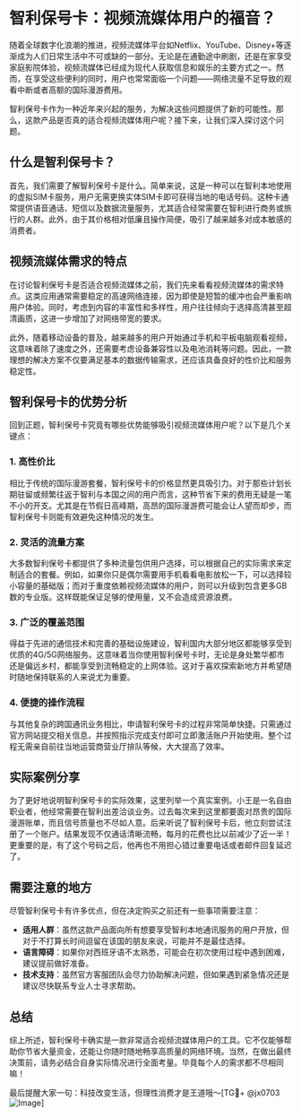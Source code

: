 # 智利保号卡：视频流媒体用户的福音？

随着全球数字化浪潮的推进，视频流媒体平台如Netflix、YouTube、Disney+等逐渐成为人们日常生活中不可或缺的一部分。无论是在通勤途中刷剧，还是在家享受家庭影院体验，视频流媒体已经成为现代人获取信息和娱乐的主要方式之一。然而，在享受这些便利的同时，用户也常常面临一个问题——网络流量不足导致的观看中断或者高额的国际漫游费用。

智利保号卡作为一种近年来兴起的服务，为解决这些问题提供了新的可能性。那么，这款产品是否真的适合视频流媒体用户呢？接下来，让我们深入探讨这个问题。

## 什么是智利保号卡？

首先，我们需要了解智利保号卡是什么。简单来说，这是一种可以在智利本地使用的虚拟SIM卡服务，用户无需更换实体SIM卡即可获得当地的电话号码。这种卡通常提供语音通话、短信以及数据流量服务，尤其适合经常需要在智利进行商务或旅行的人群。此外，由于其价格相对低廉且操作简便，吸引了越来越多对成本敏感的消费者。

## 视频流媒体需求的特点

在讨论智利保号卡是否适合视频流媒体之前，我们先来看看视频流媒体的需求特点。这类应用通常需要稳定的高速网络连接，因为即使是短暂的缓冲也会严重影响用户体验。同时，考虑到内容的丰富性和多样性，用户往往倾向于选择高清甚至超清画质，这进一步增加了对网络带宽的要求。

此外，随着移动设备的普及，越来越多的用户开始通过手机和平板电脑观看视频，这意味着除了速度之外，还需要考虑设备兼容性以及电池消耗等问题。因此，一款理想的解决方案不仅要满足基本的数据传输需求，还应该具备良好的性价比和服务稳定性。

## 智利保号卡的优势分析

回到正题，智利保号卡究竟有哪些优势能够吸引视频流媒体用户呢？以下是几个关键点：

### 1. **高性价比**
相比于传统的国际漫游套餐，智利保号卡的价格显然更具吸引力。对于那些计划长期驻留或频繁往返于智利与本国之间的用户而言，这种节省下来的费用无疑是一笔不小的开支。尤其是在节假日高峰期，高昂的国际漫游费可能会让人望而却步，而智利保号卡则能有效避免这种情况的发生。

### 2. **灵活的流量方案**
大多数智利保号卡都提供了多种流量包供用户选择，可以根据自己的实际需求来定制适合的套餐。例如，如果你只是偶尔需要用手机看看电影放松一下，可以选择较小容量的基础版；而对于重度依赖视频流媒体的用户，则可以升级到包含更多GB数的专业版。这样既能保证足够的使用量，又不会造成资源浪费。

### 3. **广泛的覆盖范围**
得益于先进的通信技术和完善的基础设施建设，智利国内大部分地区都能够享受到优质的4G/5G网络服务。这意味着当你使用智利保号卡时，无论是身处繁华都市还是偏远乡村，都能享受到流畅稳定的上网体验。这对于喜欢探索新地方并希望随时随地保持联系的人来说尤为重要。

### 4. **便捷的操作流程**
与其他复杂的跨国通讯业务相比，申请智利保号卡的过程非常简单快捷。只需通过官方网站提交相关信息，并按照指示完成支付即可立即激活账户开始使用。整个过程无需亲自前往当地运营商营业厅排队等候，大大提高了效率。

## 实际案例分享

为了更好地说明智利保号卡的实际效果，这里列举一个真实案例。小王是一名自由职业者，他经常需要在智利出差洽谈业务。过去每次来到这里都要面对昂贵的国际漫游账单，而且信号质量也不尽如人意。后来听说了智利保号卡后，他立刻尝试注册了一个账户。结果发现不仅通话清晰流畅，每月的花费也比以前减少了近一半！更重要的是，有了这个号码之后，他再也不用担心错过重要电话或者邮件回复延迟了。

## 需要注意的地方

尽管智利保号卡有许多优点，但在决定购买之前还有一些事项需要注意：

- **适用人群**：虽然这款产品面向所有想要享受智利本地通讯服务的用户开放，但对于不打算长时间逗留在该国的朋友来说，可能并不是最佳选择。
- **语言障碍**：如果你对西班牙语不太熟悉，可能会在初次使用过程中遇到困难，建议提前做好准备。
- **技术支持**：虽然官方客服团队会尽力协助解决问题，但如果遇到紧急情况还是建议尽快联系专业人士寻求帮助。

## 总结

综上所述，智利保号卡确实是一款非常适合视频流媒体用户的工具。它不仅能够帮助你节省大量资金，还能让你随时随地畅享高质量的网络环境。当然，在做出最终决策前，请务必结合自身实际情况进行全面考量。毕竟每个人的需求都不尽相同嘛！

最后提醒大家一句：科技改变生活，但理性消费才是王道哦～[TG💪+ @jx0703 ![Image](https://github.com/user-attachments/assets/dbca1d08-cadb-493c-b0ec-ad6f7a83f270)]